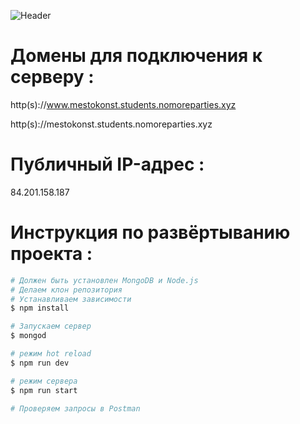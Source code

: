 ![Header](https://github.com/KonstantinOkhlynin/Project15/blob/develop/assets/Mesto%20Backend.svg)

# Домены для подключения к серверу :
http(s)://www.mestokonst.students.nomoreparties.xyz

http(s)://mestokonst.students.nomoreparties.xyz
# Публичный IP-адрес :
84.201.158.187

# Инструкция по развёртыванию проекта :

```bash
# Должен быть установлен MongoDB и Node.js
# Делаем клон репозитория
# Устанавливаем зависимости
$ npm install

# Запускаем сервер
$ mongod

# режим hot reload
$ npm run dev

# режим сервера
$ npm run start

# Проверяем запросы в Postman